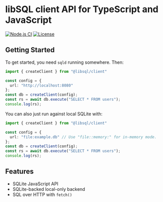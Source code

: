 # libSQL client API for TypeScript and JavaScript

[![Node.js CI](https://github.com/libsql/libsql-client-ts/actions/workflows/node-ci.yaml/badge.svg)](https://github.com/libsql/libsql-client-ts/actions/workflows/node-ci.yaml)
[![License](https://img.shields.io/badge/license-MIT-blue)](https://github.com/libsql/libsql-client-ts/blob/main/LICENSE)

## Getting Started

To get started, you need `sqld` running somewhere. Then:

```typescript
import { createClient } from "@libsql/client"

const config = {
  url: "http://localhost:8080"
};
const db = createClient(config);
const rs = await db.execute("SELECT * FROM users");
console.log(rs);
```

You can also just run against local SQLite with:

```typescript
import { createClient } from "@libsql/client"

const config = {
  url: "file:example.db" // Use "file::memory:" for in-memory mode.
};
const db = createClient(config);
const rs = await db.execute("SELECT * FROM users");
console.log(rs);
```

## Features

* SQLite JavaScript API
* SQLite-backed local-only backend
* SQL over HTTP with `fetch()`
